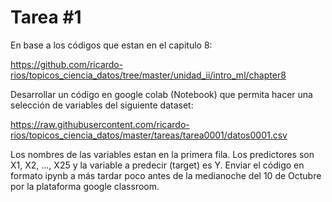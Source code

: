 # Tarea #1

En base a los códigos que estan en el capitulo 8: 


https://github.com/ricardo-rios/topicos_ciencia_datos/tree/master/unidad_ii/intro_ml/chapter8

Desarrollar un código en google colab (Notebook) que permita hacer una selección de variables del siguiente dataset:

https://raw.githubusercontent.com/ricardo-rios/topicos_ciencia_datos/master/tareas/tarea0001/datos0001.csv 

Los nombres de las variables estan en la primera fila. Los predictores son X1, X2, ..., X25 y la variable a predecir (target) es Y. Enviar el código en formato ipynb a más tardar poco antes de la medianoche del 10 de Octubre por la plataforma google classroom.

